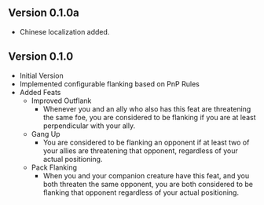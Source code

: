 ## Version 0.1.0a
* Chinese localization added.

## Version 0.1.0
* Initial Version
* Implemented configurable flanking based on PnP Rules
* Added Feats
    * Improved Outflank
        * Whenever you and an ally who also has this feat are threatening the same foe, you are considered to be flanking if you are at least perpendicular with your ally.
    * Gang Up
        * You are considered to be flanking an opponent if at least two of your allies are threatening that opponent, regardless of your actual positioning.
    * Pack Flanking
        * When you and your companion creature have this feat, and you both threaten the same opponent, you are both considered to be flanking that opponent regardless of your actual positioning.